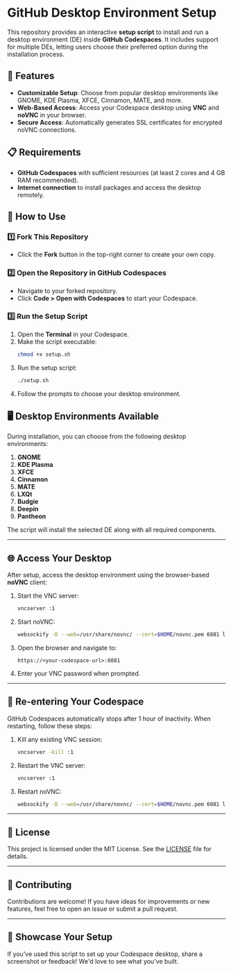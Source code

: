 

# GitHub Desktop Environment Setup

This repository provides an interactive **setup script** to install and run a desktop environment (DE) inside **GitHub Codespaces**. It includes support for multiple DEs, letting users choose their preferred option during the installation process.



## 🚀 Features

- **Customizable Setup**: Choose from popular desktop environments like GNOME, KDE Plasma, XFCE, Cinnamon, MATE, and more.
- **Web-Based Access**: Access your Codespace desktop using **VNC** and **noVNC** in your browser.
- **Secure Access**: Automatically generates SSL certificates for encrypted noVNC connections.



## 📋 Requirements

- **GitHub Codespaces** with sufficient resources (at least 2 cores and 4 GB RAM recommended).
- **Internet connection** to install packages and access the desktop remotely.


## 📂 How to Use

### 1️⃣ Fork This Repository
- Click the **Fork** button in the top-right corner to create your own copy.

### 2️⃣ Open the Repository in GitHub Codespaces
- Navigate to your forked repository.
- Click **Code > Open with Codespaces** to start your Codespace.

### 3️⃣ Run the Setup Script
1. Open the **Terminal** in your Codespace.
2. Make the script executable:
   ```bash
   chmod +x setup.sh
   ```
3. Run the setup script:
   ```bash
   ./setup.sh
   ```
4. Follow the prompts to choose your desktop environment.


## 🖥️ Desktop Environments Available

During installation, you can choose from the following desktop environments:

1. **GNOME**
2. **KDE Plasma**
3. **XFCE**
4. **Cinnamon**
5. **MATE**
6. **LXQt**
7. **Budgie**
8. **Deepin**
9. **Pantheon**

The script will install the selected DE along with all required components.

---

## 🌐 Access Your Desktop

After setup, access the desktop environment using the browser-based **noVNC** client:

1. Start the VNC server:
   ```bash
   vncserver :1
   ```
2. Start noVNC:
   ```bash
   websockify -D --web=/usr/share/novnc/ --cert=$HOME/novnc.pem 6081 localhost:5901
   ```
3. Open the browser and navigate to:
   ```
   https://<your-codespace-url>:6081
   ```
4. Enter your VNC password when prompted.

---

## 🔄 Re-entering Your Codespace

GitHub Codespaces automatically stops after 1 hour of inactivity. When restarting, follow these steps:

1. Kill any existing VNC session:
   ```bash
   vncserver -kill :1
   ```
2. Restart the VNC server:
   ```bash
   vncserver :1
   ```
3. Restart noVNC:
   ```bash
   websockify -D --web=/usr/share/novnc/ --cert=$HOME/novnc.pem 6081 localhost:5901
   ```

---

## 📖 License

This project is licensed under the MIT License. See the [LICENSE](LICENSE) file for details.

---

## 🤝 Contributing

Contributions are welcome! If you have ideas for improvements or new features, feel free to open an issue or submit a pull request.

---

## 🌟 Showcase Your Setup

If you've used this script to set up your Codespace desktop, share a screenshot or feedback! We'd love to see what you've built.

```

